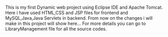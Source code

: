This is my first Dynamic web project using Eclipse IDE and Apache Tomcat.
Here i have used HTML,CSS and JSP files for frontend and MySQL,Java,Java Servlets in backend.
From now on the changes i will make in this project will show here...
For more details you can go to LibraryManagement file for all the source codes.

